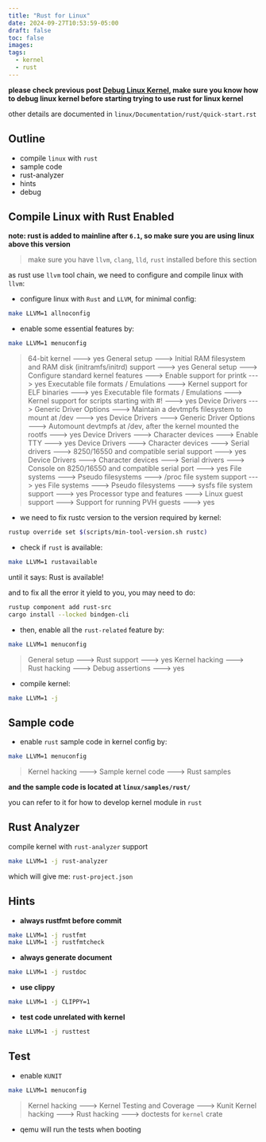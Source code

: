 ```yaml
---
title: "Rust for Linux"
date: 2024-09-27T10:53:59-05:00
draft: false
toc: false
images:
tags:
  - kernel
  - rust
---
```


**please check previous post [Debug Linux Kernel](./2_debug_linux_kernel.md), make sure you know how to debug linux kernel before starting trying to use rust for linux kernel**

other details are documented in `linux/Documentation/rust/quick-start.rst`

## Outline

- compile `linux` with `rust`
- sample code
- rust-analyzer
- hints
- debug

## Compile Linux with Rust Enabled

**note: rust is added to mainline after `6.1`, so make sure you are using linux above this version**

> make sure you have `llvm`, `clang`, `lld`, `rust` installed before this section

as rust use `llvm` tool chain, we need to configure and compile linux with `llvm`:

- configure linux with `Rust` and `LLVM`, for minimal config:

```bash
make LLVM=1 allnoconfig
```

- enable some essential features by:

```bash
make LLVM=1 menuconfig
```

> 64-bit kernel ---> yes
> General setup ---> Initial RAM filesystem and RAM disk (initramfs/initrd) support ---> yes
> General setup ---> Configure standard kernel features ---> Enable support for printk ---> yes
> Executable file formats / Emulations ---> Kernel support for ELF binaries ---> yes
> Executable file formats / Emulations ---> Kernel support for scripts starting with #! ---> yes
> Device Drivers ---> Generic Driver Options ---> Maintain a devtmpfs filesystem to mount at /dev ---> yes
> Device Drivers ---> Generic Driver Options ---> Automount devtmpfs at /dev, after the kernel mounted the rootfs ---> yes
> Device Drivers ---> Character devices ---> Enable TTY ---> yes
> Device Drivers ---> Character devices ---> Serial drivers ---> 8250/16550 and compatible serial support ---> yes
> Device Drivers ---> Character devices ---> Serial drivers ---> Console on 8250/16550 and compatible serial port ---> yes
> File systems ---> Pseudo filesystems ---> /proc file system support ---> yes
> File systems ---> Pseudo filesystems ---> sysfs file system support ---> yes
> Processor type and features ---> Linux guest support ---> Support for running PVH guests ---> yes

- we need to fix rustc version to the version required by kernel:

```bash
rustup override set $(scripts/min-tool-version.sh rustc)
```

- check if `rust` is available:

```bash
make LLVM=1 rustavailable
```

until it says: Rust is available!

and to fix all the error it yield to you, you may need to do:

```bash
rustup component add rust-src
cargo install --locked bindgen-cli
```

- then, enable all the `rust-related` feature by:

```bash
make LLVM=1 menuconfig
```

> General setup ---> Rust support ---> yes
> Kernel hacking ---> Rust hacking ---> Debug assertions ---> yes

- compile kernel:

```bash
make LLVM=1 -j
```

## Sample code

- enable `rust` sample code in kernel config by:

```bash
make LLVM=1 menuconfig
```

> Kernel hacking ---> Sample kernel code ---> Rust samples

**and the sample code is located at `linux/samples/rust/`**

you can refer to it for how to develop kernel module in `rust`

## Rust Analyzer

compile kernel with `rust-analyzer` support

```bash
make LLVM=1 -j rust-analyzer
```

which will give me: `rust-project.json`

## Hints

- **always rustfmt before commit**

```bash
make LLVM=1 -j rustfmt
make LLVM=1 -j rustfmtcheck
```

- **always generate document**

```bash
make LLVM=1 -j rustdoc
```

- **use clippy**

```bash
make LLVM=1 -j CLIPPY=1
```

- **test code unrelated with kernel**

```bash
make LLVM=1 -j rusttest
```

## Test

- enable `KUNIT`

```bash
make LLVM=1 menuconfig
```

> Kernel hacking ---> Kernel Testing and Coverage ---> Kunit
> Kernel hacking ---> Rust hacking ---> doctests for `kernel` crate

- qemu will run the tests when booting
